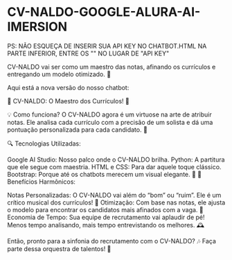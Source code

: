 # CV-NALDO-GOOGLE-ALURA-AI-IMERSION

PS: NÃO ESQUEÇA DE INSERIR SUA API KEY NO CHATBOT.HTML NA PARTE INFERIOR, ENTRE OS "" NO LUGAR DE "API KEY"

CV-NALDO vai ser como um maestro das notas, afinando os currículos e entregando um modelo otimizado. 🎵

Aqui está a nova versão do nosso chatbot:

🎩 CV-NALDO: O Maestro dos Currículos! 🎩

💡 Como funciona? O CV-NALDO agora é um virtuose na arte de atribuir notas. Ele analisa cada currículo com a precisão de um solista e dá uma pontuação personalizada para cada candidato. 🌟

🔍 Tecnologias Utilizadas:

Google AI Studio: Nosso palco onde o CV-NALDO brilha.
Python: A partitura que ele segue com maestria.
HTML e CSS: Para dar aquele toque clássico.
Bootstrap: Porque até os chatbots merecem um visual elegante. 👔
🎼 Benefícios Harmônicos:

Notas Personalizadas: O CV-NALDO vai além do “bom” ou “ruim”. Ele é um crítico musical dos currículos! 🎵
Otimização: Com base nas notas, ele ajusta o modelo para encontrar os candidatos mais afinados com a vaga. 🎻
Economia de Tempo: Sua equipe de recrutamento vai aplaudir de pé! Menos tempo analisando, mais tempo entrevistando os melhores. 🕰️

Então, pronto para a sinfonia do recrutamento com o CV-NALDO? 🎶 
Faça parte dessa orquestra de talentos! 💪
